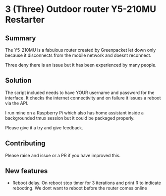 # 3 (Three) Outdoor router Y5-210MU Restarter

## Summary

The Y5-210MU is a fabulous router created by Greenpacket let down only because it disconnects from the mobile network and doesnt reconnect.

Three deny there is an issue but it has been experienced by many people.

## Solution

The script included needs to have YOUR username and password for the interface. It checks the internet connectivity and on failure it issues a reboot via the API.

I run mine on a Raspberry Pi which also has home assistant inside a backgrounded tmux session but it could be packaged properly.

Please give it a try and give feedback.

## Contributing

Please raise and issue or a PR if you have improved this.

## New features

   * Reboot delay. On reboot stop timer for 3 iterations and print R to indicate rebooting. We dont want to reboot before the router comes online
